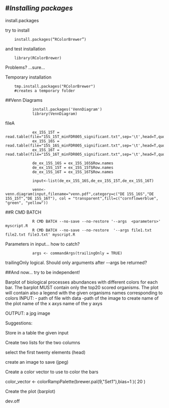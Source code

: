 #*Installing packages*
------------------------------

install.packages

try to install

        install.packages(“RColorBrewer”)

and test installation

        library(RColorBrewer)

Problems? ...sure...

Temporary installation

        tmp.install.packages("RColorBrewer")
        #creates a temporary folder

##Venn Diagrams 

                install.packages('VennDiagram') 
                library(VennDiagram)

fileA 

                ex_15S_15T = read.table(file="15S_15T_minFDR005_significant.txt",sep='\t',head=T,quote='',comment.char='',stringsAsFactors=F)
                ex_15S_16S = read.table(file="15S_16S_minFDR005_significant.txt",sep='\t',head=T,quote='',comment.char='',stringsAsFactors=F)
                ex_15S_16T = read.table(file="15S_16T_minFDR005_significant.txt",sep='\t',head=T,quote='',comment.char='',stringsAsFactors=F)

                de_ex_15S_16S = ex_15S_16S$Row.names
                de_ex_15S_15T = ex_15S_15T$Row.names
                de_ex_15S_16T = ex_15S_16T$Row.names

                input<-list(de_ex_15S_16S,de_ex_15S_15T,de_ex_15S_16T)

                venn<-venn.diagram(input,filename="venn.pdf",category=c("DE 15S_16S","DE 15S_15T","DE 15S_16T"), col = "transparent",fill=c("cornflowerblue", "green", "yellow"))


##R CMD BATCH

                R CMD BATCH --no-save --no-restore '--args  <parameters>' myscript.R
                R CMD BATCH --no-save --no-restore  '--args file1.txt file2.txt file3.txt' myscript.R


Parameters in input… how to catch?

                args <- commandArgs(trailingOnly = TRUE)

trailingOnly logical. Should only arguments after --args be returned?


##And now… try to be independent!

Barplot of biological processes abundances with different colors for each bar. 
The barplot MUST contain only the top20 scored organisms.
The plot will contain also a legend with the given organisms names corresponding to colors
INPUT:  - path of file with data
	-path of the image to create
name of the plot
name of the x axys
name of the y axys

OUTPUT: a jpg image

Suggestions:

Store in a table the given input

Create two lists for the two columns 

select the first twenty elements (head)

create an image to save (jpeg)

Create a color vector to use to color the bars

color_vector <- colorRampPalette(brewer.pal(9,"Set1"),bias=1 )( 20 )

Create the plot (barplot)

dev.off
